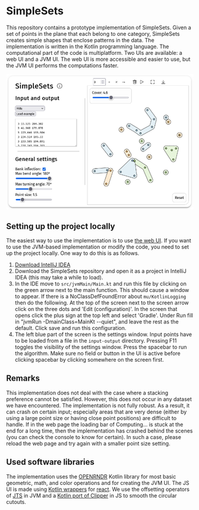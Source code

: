 # SimpleSets
This repository contains a prototype implementation of SimpleSets.
Given a set of points in the plane that each belong to one category, SimpleSets creates simple shapes that enclose patterns in the data.
The implementation is written in the Kotlin programming language.
The computational part of the code is multiplatform.
Two UIs are available: a web UI and a JVM UI.
The web UI is more accessible and easier to use, but the JVM UI performs the computations faster.

[![WebUI-scrot](WebUI-scrot.png)](https://tue-alga.github.io/SimpleSets/)

## Setting up the project locally
The easiest way to use the implementation is to use [the web UI](https://tue-alga.github.io/SimpleSets/).
If you want to use the JVM-based implementation or modify the code, you need to set up the project locally.
One way to do this is as follows.
1. [Download IntelliJ IDEA](https://www.jetbrains.com/idea/download/)
2. Download the SimpleSets repository and open it as a project in IntelliJ IDEA (this may take a while to load).
3. In the IDE move to `src/jvmMain/Main.kt` and run this file by clicking on the green arrow next to the main function. This should cause a window to appear. If there is a NoClassDefFoundError about `mu/KotlinLogging` then do the following. At the top of the screen next to the screen arrow click on the three dots and 'Edit (configuration)'. In the screen that opens click the plus sign at the top left and select 'Gradle'. Under Run fill in "jvmRun -DmainClass=MainKt --quiet", and leave the rest as the default. Click save and run this configuration.
4. The left blue part of the screen is the settings window. Input points have to be loaded from a file in the `input-output` directory. Pressing F11 toggles the visibility of the settings window. Press the spacebar to run the algorithm. Make sure no field or button in the UI is active before clicking spacebar by clicking somewhere on the screen first.

## Remarks
This implementation does not deal with the case where a stacking preference cannot be satisfied. 
However, this does not occur in any dataset we have encountered.
The implementation is not fully robust.
As a result, it can crash on certain input; especially areas that are very dense (either by using a large point size or having close point positions) are difficult to handle.
If in the web page the loading bar of Computing... is stuck at the end for a long time, then the implementation has crashed behind the scenes (you can check the console to know for certain).
In such a case, please reload the web page and try again with a smaller point size setting.

## Used software libraries
The implementation uses the [OPENRNDR](https://openrndr.org/) Kotlin library for most basic geometric, math, and color operations and for creating the JVM UI.
The JS UI is made using [Kotlin wrappers](https://github.com/JetBrains/kotlin-wrappers/tree/master/kotlin-react) for [react](https://react.dev/).
We use the offsetting operators of [JTS](https://github.com/locationtech/jts) in JVM and a [Kotlin port of Clipper](https://github.com/Monkey-Maestro/clipper-kotlin-multiplatform/tree/master) in JS to smooth the circular cutouts.
